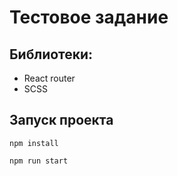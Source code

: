 # Тестовое задание


## Библиотеки:
- React router
- SCSS


## Запуск проекта

`npm install`

`npm run start`
